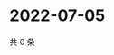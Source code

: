 # 2022-07-05

共 0 条

<!-- BEGIN WEIBO -->
<!-- 最后更新时间 Tue Jul 05 2022 22:25:07 GMT+0800 (China Standard Time) -->

<!-- END WEIBO -->

